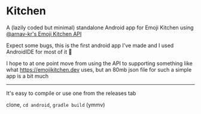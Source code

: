 # Kitchen

A (lazily coded but minimal) standalone Android app for Emoji Kitchen using [@arnav-kr's Emoji Kitchen API](https://emoji-kitchen.vercel.app/)

Expect some bugs, this is the first android app I've made and I used AndroidIDE for most of it 🤷

I hope to at one point move from using the API to supporting something like what https://emojikitchen.dev uses, but an 80mb json file for such a simple app is a bit much

---

It's easy to compile or use one from the releases tab

clone, `cd android`, `gradle build` (ymmv)
